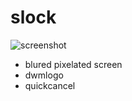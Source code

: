 # slock

![screenshot](https://github.com/yahngming/slock/assets/6890460/58a24d3e-14ad-41e1-b3ec-60a02c578c36)

- blured pixelated screen
- dwmlogo
- quickcancel
